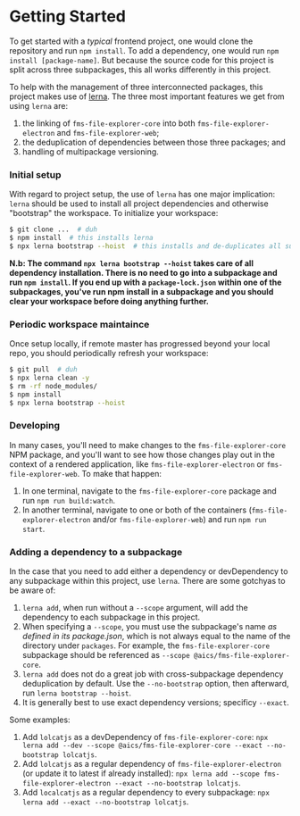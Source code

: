 Getting Started
===============

To get started with a _typical_ frontend project, one would clone the repository and run `npm install`. To add a dependency, one would run `npm install [package-name]`. But because the source code for this project is split across three subpackages, this all works differently in this project.

To help with the management of three interconnected packages, this project makes use of [lerna](https://github.com/lerna/lerna). The three most important features we get from using `lerna` are:
1) the linking of `fms-file-explorer-core` into both `fms-file-explorer-electron` and `fms-file-explorer-web`;
2) the deduplication of dependencies between those three packages; and
3) handling of multipackage versioning.


### Initial setup
With regard to project setup, the use of `lerna` has one major implication: `lerna` should be used to install all project dependencies and otherwise "bootstrap" the workspace. To initialize your workspace:
```bash
$ git clone ...  # duh
$ npm install  # this installs lerna
$ npx lerna bootstrap --hoist  # this installs and de-duplicates all subpackage dependencies and performs any linking between packages
```

**N.b: The command `npx lerna bootstrap --hoist` takes care of all dependency installation. There is no need to go into a subpackage and run `npm install`. If you end up with a `package-lock.json` within one of the subpackages, you've run npm install in a subpackage and you should clear your workspace before doing anything further.**


### Periodic workspace maintaince
Once setup locally, if remote master has progressed beyond your local repo, you should periodically refresh your workspace:
```bash
$ git pull  # duh
$ npx lerna clean -y
$ rm -rf node_modules/
$ npm install
$ npx lerna bootstrap --hoist
```


### Developing
In many cases, you'll need to make changes to the `fms-file-explorer-core` NPM package, and you'll want to see how those changes play out in the context of a rendered application, like `fms-file-explorer-electron` or `fms-file-explorer-web`. To make that happen:
1. In one terminal, navigate to the `fms-file-explorer-core` package and run `npm run build:watch`.
2. In another terminal, navigate to one or both of the containers (`fms-file-explorer-electron` and/or `fms-file-explorer-web`) and run `npm run start`.


### Adding a dependency to a subpackage
In the case that you need to add either a dependency or devDependency to any subpackage within this project, use `lerna`. There are some gotchyas to be aware of:
1. `lerna add`, when run without a `--scope` argument, will add the dependency to each subpackage in this project.
2. When specifying a `--scope`, you must use the subpackage's name _as defined in its package.json_, which is not always equal to the name of the directory under `packages`. For example, the `fms-file-explorer-core` subpackage should be referenced as `--scope @aics/fms-file-explorer-core`.
3. `lerna add` does not do a great job with cross-subpackage dependency deduplication by default. Use the `--no-bootstrap` option, then afterward, run `lerna bootstrap --hoist`.
4. It is generally best to use exact dependency versions; specificy `--exact`.


Some examples:
1. Add `lolcatjs` as a devDependency of `fms-file-explorer-core`: `npx lerna add --dev --scope @aics/fms-file-explorer-core --exact --no-bootstrap lolcatjs`.
2. Add `lolcatjs` as a regular dependency of `fms-file-explorer-electron` (or update it to latest if already installed): `npx lerna add --scope fms-file-explorer-electron --exact --no-bootstrap lolcatjs`.
3. Add `localcatjs` as a regular dependency to every subpackage: `npx lerna add --exact --no-bootstrap lolcatjs`.
